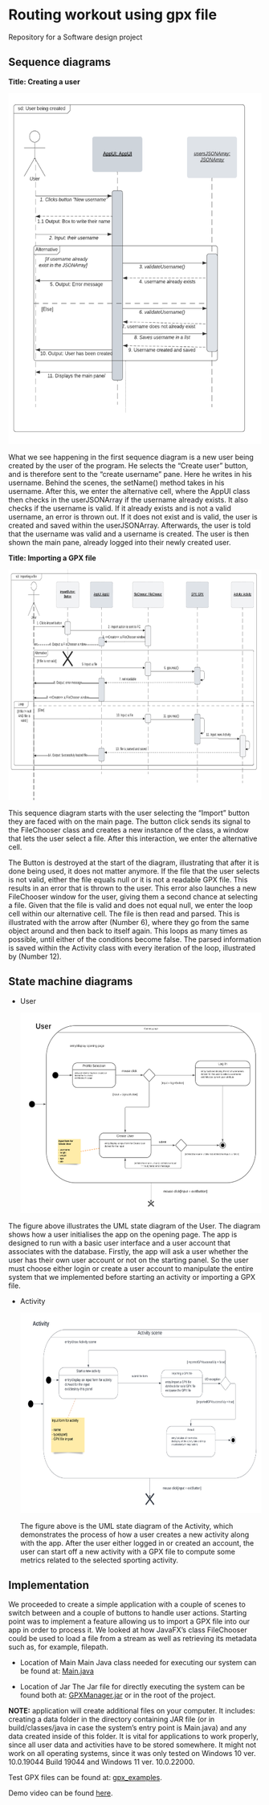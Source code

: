 # Routing workout using gpx file
Repository for a Software design project


## Sequence diagrams
<b>Title: Creating a user</b>

<img src="img/creating_user.png" alt="" width="600" height="700">

What we see happening in the first sequence diagram is a new user being created by the user of the program. He selects the “Create user” button, and is therefore sent to the “create username” pane. Here he writes in his username. 
Behind the scenes, the setName() method takes in his username. After this, we enter the alternative cell, where the AppUI class then checks in the userJSONArray if the username already exists. It also checks if the username is valid. If it already exists and is not a valid username, an error is thrown out. If it does not exist and is valid, the user is created and saved within the userJSONArray. 
Afterwards, the user is told that the username was valid and a username is created. The user is then shown the main pane, already logged into their newly created user. 
<br>

<b>Title: Importing a GPX file</b>

<img src="img/importing_file.png" alt="" width="850" height="460">

This sequence diagram starts with the user selecting the “Import” button they are faced with on the main page. The button click sends its signal to the FileChooser class and creates a new instance of the class, a window that lets the user select a file. After this interaction, we enter the alternative cell.

The Button is destroyed at the start of the diagram, illustrating that after it is done being used, it does not matter anymore.
If the file that the user selects is not valid, either the file equals null or it is not a readable GPX file. This results in an error that is thrown to the user. This error also launches a new FileChooser window for the user, giving them a second chance at selecting a file. Given that the file is valid and does not equal null, we enter the loop cell within our alternative cell. The file is then read and parsed. This is illustrated with the arrow after (Number 6), where they go from the same object around and then back to itself again. This loops as many times as possible, until either of the conditions become false. The parsed information is saved within the Activity class with every iteration of the loop, illustrated by (Number 12).


## State machine diagrams

- User

    <img src="img/users.png" alt="" width="600" height="400">
    
The figure above illustrates the UML state diagram of the User. The diagram shows how a user initialises the app on the opening page. The app is designed to run with a basic user interface and a user account that associates with the database. Firstly, the app will ask a user whether the user has their own user account or not on the starting panel. So the user must choose either login or create a user account to manipulate the entire system that we implemented before starting an activity or importing a GPX file.


- Activity

    <img src="img/activity.png" alt="" width="600" height="400">

    The figure above is the UML state diagram of the Activity, which demonstrates the process of how a user creates a new activity along with the app. After the user either logged in or created an account, the user can start off a new activity with a GPX file to compute some metrics related to the selected sporting activity.

## Implementation

We proceeded to create a simple application with a couple of scenes to switch between and a couple of buttons to handle user actions. Starting point was to implement a feature allowing us to import a GPX file into our app in order to process it. We looked at how JavaFX’s class FileChooser could be used to load a file from a stream as well as retrieving its metadata such as, for example, filepath. 

- Location of Main
Main Java class needed for executing our system can be found at: 
[Main.java](./src/main/java/softwaredesign/Main.java)


- Location of Jar
The Jar file for directly executing the system can be found both at: 
[GPXManager.jar](./out/artifacts/GPXManager.jar)
 or in the root of the project.

<b>NOTE:</b> application will create additional files on your computer. It includes: creating a data folder in the directory containing JAR file (or in build/classes/java in case the system’s entry point is Main.java) and any data created inside of this folder. It is vital for applications to work properly, since all user data and activities have to be stored somewhere. It might not work on all operating systems, since it was only tested on Windows 10 ver. 10.0.19044 Build 19044 and Windows 11 ver. 10.0.22000.

Test GPX files can be found at: [gpx_examples](./gpx_examples).


Demo video can be found [here](https://drive.google.com/file/d/1gUGtxb8nQ0-vUzYGAgf5db_REJi7NNmU/view).


